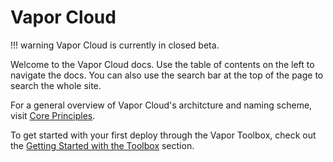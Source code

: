 # Vapor Cloud

!!! warning
	Vapor Cloud is currently in closed beta.

Welcome to the Vapor Cloud docs. Use the table of contents on the left to navigate the docs. You can also use the search bar at the top of the page to search the whole site.

For a general overview of Vapor Cloud's architcture and naming scheme, visit [Core Principles](architecture/core-principles.md). 

To get started with your first deploy through the Vapor Toolbox, check out the [Getting Started with the Toolbox](toolbox/getting-started.md) section.
